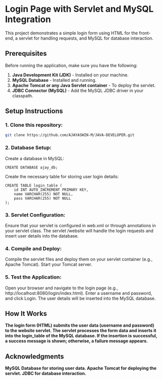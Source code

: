 # Login Page with Servlet and MySQL Integration

This project demonstrates a simple login form using HTML for the front-end, a servlet for handling requests, and MySQL for database interaction.



## Prerequisites

Before running the application, make sure you have the following:

1. **Java Development Kit (JDK)** - Installed on your machine.
2. **MySQL Database** - Installed and running.
3. **Apache Tomcat or any Java Servlet container** - To deploy the servlet.
4. **JDBC Connector (MySQL)** - Add the MySQL JDBC driver in your classpath.

## Setup Instructions

### 1. Clone this repository:
```bash
git clone https://github.com/AJAYASWIN-M/JAVA-DEVELOPER.git
```
### 2. Database Setup:
Create a database in MySQL:
```
CREATE DATABASE ajay_db;
```
Create the necessary table for storing user login details:
```
CREATE TABLE login_table (
    id INT AUTO_INCREMENT PRIMARY KEY,
    name VARCHAR(255) NOT NULL,
    pass VARCHAR(255) NOT NULL
);
```
### 3. Servlet Configuration:
Ensure that your servlet is configured in web.xml or through annotations in your servlet class. The servlet /website will handle the login requests and insert user details into the database.

### 4. Compile and Deploy:
Compile the servlet files and deploy them on your servlet container (e.g., Apache Tomcat).
Start your Tomcat server.
### 5. Test the Application:
Open your browser and navigate to the login page (e.g., http://localhost:8080/login/index.html).
Enter a username and password, and click Login. The user details will be inserted into the MySQL database.
<b>
<b>
## How It Works
The login form (HTML) submits the user data (username and password) to the website servlet.
The servlet processes the form data and inserts it into the login_table of the MySQL database.
If the insertion is successful, a success message is shown; otherwise, a failure message appears.
<b>
<b>
## Acknowledgments
MySQL Database for storing user data.
Apache Tomcat for deploying the servlet.
JDBC for database interaction.

